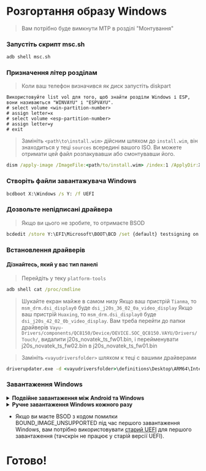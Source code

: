 # Розгортання образу Windows
> Вам потрібно буде вимкнути MTP в розділі "Монтування"

### Запустіть скрипт msc.sh
```cmd
adb shell msc.sh
```

### Призначення літер розділам
> Коли ваш телефон визначився як диск запустіть diskpart
```diskpart
Використовуйте list vol для того, щоб знайти розділи Windows і ESP, вони називаються "WINVAYU" і "ESPVAYU".
# select volume <win-partition-number>
# assign letter=x
# select volume <esp-partition-number>
# assign letter=y
# exit
```

> Замініть `<path\to\install.wim>` дійсним шляхом до `install.wim`, він знаходиться у теці `sources` всередині вашого ISO. Ви можете отримати цей файл розпакувавши або смонтувавши його.
```cmd
dism /apply-image /ImageFile:<path/to/install.wim> /index:1 /ApplyDir:X:\
```

### Створіть файли завантажувача Windows
```cmd
bcdboot X:\Windows /s Y: /f UEFI
```

### Дозвольте непідписані драйвера
> Якщо ви цього не зробите, то отримаєте BSOD
```cmd
bcdedit /store Y:\EFI\Microsoft\BOOT\BCD /set {default} testsigning on
```

### Встановлення драйверів
#### Дізнайтесь, який у вас тип панелі
> Перейдіть у теку `platform-tools`
```cmd
adb shell cat /proc/cmdline
```
> Шукайте екран майже в самом низу
> Якщо ваш пристрій `Tianma`, то `msm_drm.dsi_display0` буде `dsi_j20s_36_02_0a_video_display`
> Якщо ваш пристрій `Huaxing`, то `msm_drm.dsi_display0` буде `dsi_j20s_42_02_0b_video_display`. Вам треба перейти до папки драйверів `Vayu-Drivers/components/QC8150/Device/DEVICE.SOC_QC8150.VAYU/Drivers/Touch/`, видалити j20s_novatek_ts_fw01.bin, і перейменувати j20s_novatek_ts_fw02.bin в j20s_novatek_ts_fw01.bin

> Замініть `<vayudriversfolder>` шляхом к теці с вашими драйверами
```cmd
driverupdater.exe -d <vayudriversfolder>\definitions\Desktop\ARM64\Internal\vayu.txt -r <vayudriversfolder> -p X:
```

### Завантаження Windows

<details> 
<summary><strong>Подвійне завантаження між Android та Windows</strong></summary>

- [Ви маєте переглянути цей посібник](/https://github.com/Icesito68/Port-Windows-11-Poco-X3-pro/blob/main/guide//dualboot-uk.md)
  
</details>

<details> 
<summary><strong>Ручне завантаження Windows кожного разу</strong></summary>
 
Перезавантажте телефон у fastboot, потім завантажте UEFI:
  
```fastboot
fastboot boot <uefi.img>
```
При перезавантаженні буде завантажуватись Android, для завантаження у Windows вам потрібно знов завантажити UEFI.
  
</details>  
  
- Якщо ви маєте BSOD з кодом помилки BOUND_IMAGE_UNSUPPORTED під час першого завантаження Windows, вам потрібно використовувати [старий UEFI](https://github.com/Icesito68/Port-Windows-11-Poco-X3-pro/releases) для першого завантаження (тачскрін не працює у старій версії UEFI).

# Готово!
